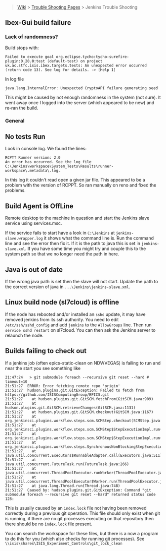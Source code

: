 > [Wiki](Home) > [Trouble Shooting Pages](trouble-shooting-pages) > Jenkins Trouble Shooting

## Ibex-Gui build failure

### Lack of randomness?

Build stops with:
    
    Failed to execute goal org.eclipse.tycho:tycho-surefire-plugin:0.20.0:test (default-test) on project uk.ac.stfc.isis.ibex.targets.tests: An unexpected error occurred (return code 13). See log for details. -> [Help 1]

In log file 

    java.lang.InternalError: Unexpected CryptoAPI failure generating seed

This might be caused by not enough randomness in the system (not sure). It went away once I logged into the server (which appeared to be new) and re-ran the build.

### General

## No tests Run

Look in console log. We found the lines:

```
RCPTT Runner version: 2.0
An error has occurred. See the log file
C:\Jenkins\workspace\System_Tests\Results\runner-workspace\.metadata\.log.
```

In this log it couldn't read open a given jar file. This appeared to be a problem with the version of RCPPT. So ran manually on reno and fixed the problems.

## Build Agent is OffLine

Remote desktop to the machine in question and start the Jenkins slave service using services.msc. 

If the service fails to start have a look in `C:\Jenkins` at `jenkins-slave.wrapper.log` it shows what the command line is. Run the command line and see the error then fix it. If it is the path to java this is set in `jenkins-slave.xml`. If you have some time you might try and couple this to the system path so that we no longer need the path in here.

## Java is out of date

If the wrong java path is set then the slave will not start. Update the path to the correct version of java in `...\Jenkins\jenkins-slave.xml`.

## Linux build node (sl7cloud) is offline

If the node has rebooted and/or installed an `sshd` update, it may have removed jenkins from its ssh authority. You need to edit `/etc/ssh/sshd_config` and add `jenkins` to the `AllowGroups` line. Then run `service sshd restart` on sl7cloud. You can then ask the Jenkins server to relaunch the node.  

## Builds failing to check out

If a jenkins job (often epics-static-clean on NDWVEGAS) is failing to run and near the start you see something like
```
21:47:24   > git submodule foreach --recursive git reset --hard # timeout=10
21:51:27  ERROR: Error fetching remote repo 'origin'
21:51:27  hudson.plugins.git.GitException: Failed to fetch from https://github.com/ISISComputingGroup/EPICS.git
21:51:27  	at hudson.plugins.git.GitSCM.fetchFrom(GitSCM.java:909)
21:51:27  	at hudson.plugins.git.GitSCM.retrieveChanges(GitSCM.java:1131)
21:51:27  	at hudson.plugins.git.GitSCM.checkout(GitSCM.java:1167)
21:51:27  	at org.jenkinsci.plugins.workflow.steps.scm.SCMStep.checkout(SCMStep.java:125)
21:51:27  	at org.jenkinsci.plugins.workflow.steps.scm.SCMStep$StepExecutionImpl.run(SCMStep.java:93)
21:51:27  	at org.jenkinsci.plugins.workflow.steps.scm.SCMStep$StepExecutionImpl.run(SCMStep.java:80)
21:51:27  	at org.jenkinsci.plugins.workflow.steps.SynchronousNonBlockingStepExecution.lambda$start$0(SynchronousNonBlockingStepExecution.java:47)
21:51:27  	at java.util.concurrent.Executors$RunnableAdapter.call(Executors.java:511)
21:51:27  	at java.util.concurrent.FutureTask.run(FutureTask.java:266)
21:51:27  	at java.util.concurrent.ThreadPoolExecutor.runWorker(ThreadPoolExecutor.java:1149)
21:51:27  	at java.util.concurrent.ThreadPoolExecutor$Worker.run(ThreadPoolExecutor.java:624)
21:51:27  	at java.lang.Thread.run(Thread.java:748)
21:51:27  Caused by: hudson.plugins.git.GitException: Command "git submodule foreach --recursive git reset --hard" returned status code 128:
```
This is usually caused by an `index.lock` file not having been removed correctly during a previous git operation. This file should only exist when git is running, if there are no git processes executing on that repository then there should be no `index.lock` file present.
 
You can search the workspace for these files, but there is a now a program to do this for you (which also checks for running git processes). See `\\isis\shares\ISIS_Experiment_Controls\git_lock_clean` 